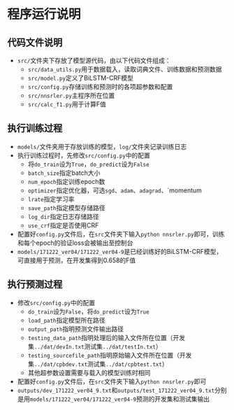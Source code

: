 # 程序运行说明

## 代码文件说明

+ `src/`文件夹下存放了模型源代码，由以下代码文件组成：
  + `src/data_utils.py`用于数据载入，读取词典文件、训练数据和预测数据
  + `src/model.py`定义了BiLSTM-CRF模型
  + `src/config.py`存储训练和预测时的各项超参数和配置
  + `src/nnsrler.py`主程序所在位置
  + `src/calc_f1.py`用于计算F值


## 执行训练过程
+ `models/`文件夹用于存放训练的模型，`log/`文件夹记录训练日志
+ 执行训练过程时，先修改`src/config.py`中的配置
  + 将`do_train`设为`True`，`do_predict`设为`False`
  + `batch_size`指定batch大小
  + `num_epoch`指定训练epoch数
  + `optimizer`指定优化器，可选`sgd`、`adam`、`adagrad`、`momentum
  + `lrate`指定学习率
  + `save_path`指定模型存储路径
  + `log_dir`指定日志存储路径
  + `use_crf`指定是否使用CRF
+ 配置好`config.py`文件后，在`src`文件夹下输入`python nnsrler.py`即可，训练和每个epoch的验证loss会被输出至控制台
+ `models/171222_ver04/171222_ver04-9`是已经训练好的BiLSTM-CRF模型，可直接用于预测，在开发集得到0.658的F值

## 执行预测过程
+ 修改`src/config.py`中的配置
  + `do_train`设为`False`，将`do_predict`设为`True`
  + `load_path`指定模型所在路径
  + `output_path`指明预测文件输出路径
  + `testing_data_path`指明处理后的输入文件所在位置（开发集`../dat/devIn.txt`测试集`../dat/testIn.txt`）
  + `testing_sourcefile_path`指明原始输入文件所在位置（开发集`../dat/cpbdev.txt`测试集`../dat/cpbtest.txt`）
  + 其他超参数设置需要与载入的模型训练时相同
+ 配置好`config.py`文件后，在`src`文件夹下输入`python nnsrler.py`即可
+ `outputs/dev_171222_ver04_9.txt`和`outputs/test_171222_ver04_9.txt`分别是用`models/171222_ver04/171222_ver04-9`预测的开发集和测试集输出
